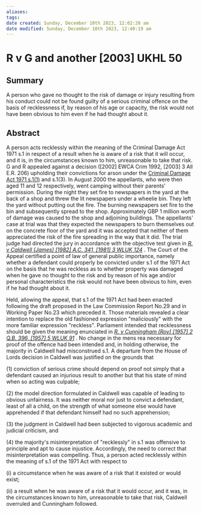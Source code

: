 ```yaml
---
aliases: 
tags: 
date created: Sunday, December 10th 2023, 12:02:28 am
date modified: Sunday, December 10th 2023, 12:40:19 am
---
```


# R v G and another [2003] UKHL 50

## Summary

A person who gave no thought to the risk of damage or injury resulting from his conduct could not be found guilty of a serious criminal offence on the basis of recklessness if, by reason of his age or capacity, the risk would not have been obvious to him even if he had thought about it.

## Abstract

A person acts recklessly within the meaning of the Criminal Damage Act 1971 s.1 in respect of a result when he is aware of a risk that it will occur, and it is, in the circumstances known to him, unreasonable to take that risk. G and R appealed against a decision ([2002] EWCA Crim 1992, [2003] 3 All E.R. 206) upholding their convictions for arson under the [Criminal Damage Act 1971 s.1(1)](https://uk.westlaw.com/Document/I07FFEF90E44911DA8D70A0E70A78ED65/View/FullText.html?originationContext=document&transitionType=DocumentItem&ppcid=1f26bb8688e6432988b399724da92622&contextData=(sc.Default)) and s.1(3). In August 2000 the appellants, who were then aged 11 and 12 respectively, went camping without their parents' permission. During the night they set fire to newspapers in the yard at the back of a shop and threw the lit newspapers under a wheelie bin. They left the yard without putting out the fire. The burning newspapers set fire to the bin and subsequently spread to the shop. Approximately GBP 1 million worth of damage was caused to the shop and adjoining buildings. The appellants' case at trial was that they expected the newspapers to burn themselves out on the concrete floor of the yard and it was accepted that neither of them appreciated the risk of the fire spreading in the way that it did. The trial judge had directed the jury in accordance with the objective test given in _[R. v Caldwell (James) [1982] A.C. 341, [1981] 3 WLUK 124](https://uk.westlaw.com/Document/I39951FB0E42811DA8FC2A0F0355337E9/View/FullText.html?originationContext=document&transitionType=DocumentItem&ppcid=1f26bb8688e6432988b399724da92622&contextData=(sc.Default))_ . The Court of the Appeal certified a point of law of general public importance, namely whether a defendant could properly be convicted under s.1 of the 1971 Act on the basis that he was reckless as to whether property was damaged when he gave no thought to the risk and by reason of his age and/or personal characteristics the risk would not have been obvious to him, even if he had thought about it.

Held, allowing the appeal, that s.1 of the 1971 Act had been enacted following the draft proposed in the Law Commission Report No.29 and in Working Paper No.23 which preceded it. Those materials revealed a clear intention to replace the old fashioned expression "maliciously" with the more familiar expression "reckless". Parliament intended that recklessness should be given the meaning enunciated in _[R. v Cunningham (Roy) [1957] 2 Q.B. 396, [1957] 5 WLUK 91](https://uk.westlaw.com/Document/I3EC25980E42811DA8FC2A0F0355337E9/View/FullText.html?originationContext=document&transitionType=DocumentItem&ppcid=1f26bb8688e6432988b399724da92622&contextData=(sc.Default))_ . No change in the mens rea necessary for proof of the offence had been intended and, in holding otherwise, the majority in Caldwell had misconstrued s.1. A departure from the House of Lords decision in Caldwell was justified on the grounds that

(1) conviction of serious crime should depend on proof not simply that a defendant caused an injurious result to another but that his state of mind when so acting was culpable;

(2) the model direction formulated in Caldwell was capable of leading to obvious unfairness. It was neither moral nor just to convict a defendant, least of all a child, on the strength of what someone else would have apprehended if that defendant himself had no such apprehension;

(3) the judgment in Caldwell had been subjected to vigorous academic and judicial criticism, and

(4) the majority's misinterpretation of "recklessly" in s.1 was offensive to principle and apt to cause injustice. Accordingly, the need to correct that misinterpretation was compelling. Thus, a person acted recklessly within the meaning of s.1 of the 1971 Act with respect to

(i) a circumstance when he was aware of a risk that it existed or would exist;

(ii) a result when he was aware of a risk that it would occur, and it was, in the circumstances known to him, unreasonable to take that risk, Caldwell overruled and Cunningham followed.
